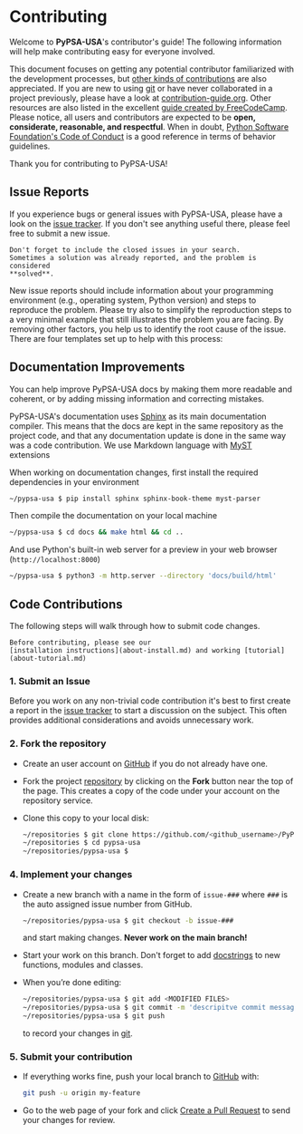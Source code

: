 # Contributing

Welcome to **PyPSA-USA**'s contributor's guide! The following information
will help make contributing easy for everyone involved.

This document focuses on getting any potential contributor familiarized with
the development processes, but
[other kinds of contributions](https://opensource.guide/how-to-contribute)
are also appreciated. If you are new to using [git](https://git-scm.com) or
have never collaborated in a project previously, please have a look at
[contribution-guide.org](https://www.contribution-guide.org/). Other resources
are also listed in the excellent
[guide created by FreeCodeCamp](https://github.com/FreeCodeCamp/how-to-contribute-to-open-source).
Please notice, all users and contributors are expected to be **open,
considerate, reasonable, and respectful**. When in doubt,
[Python Software Foundation's Code of Conduct](https://www.python.org/psf/conduct/)
is a good reference in terms of behavior guidelines.

Thank you for contributing to PyPSA-USA!

## Issue Reports

If you experience bugs or general issues with PyPSA-USA, please have a
look on the [issue tracker](https://github.com/PyPSA/pypsa-usa/issues).
If you don't see anything useful there, please feel free to submit a new issue.

```{tip}
Don't forget to include the closed issues in your search.
Sometimes a solution was already reported, and the problem is considered
**solved**.
```

New issue reports should include information about your programming environment
(e.g., operating system, Python version) and steps to reproduce the problem.
Please try also to simplify the reproduction steps to a very minimal example
that still illustrates the problem you are facing. By removing other factors,
you help us to identify the root cause of the issue. There are four templates
set up to help with this process:

## Documentation Improvements

You can help improve PyPSA-USA docs by making them more readable and
coherent, or by adding missing information and correcting mistakes.

PyPSA-USA's documentation uses
[Sphinx](https://www.sphinx-doc.org/en/master/) as its main documentation
compiler. This means that the docs are kept in the same repository as the
project code, and that any documentation update is done in the same way was a
code contribution. We use Markdown language with
[MyST](https://myst-parser.readthedocs.io/en/latest/syntax/syntax.html)
extensions

When working on documentation changes, first install the required dependencies
in your environment

```bash
~/pypsa-usa $ pip install sphinx sphinx-book-theme myst-parser
```

Then compile the documentation on your local machine

```bash
~/pypsa-usa $ cd docs && make html && cd ..
```

And use Python's built-in web server for a preview in your web browser
(`http://localhost:8000`)

```bash
~/pypsa-usa $ python3 -m http.server --directory 'docs/build/html'
```

## Code Contributions

The following steps will walk through how to submit code changes.

```{seealso}
Before contributing, please see our
[installation instructions](about-install.md) and working [tutorial](about-tutorial.md)
```

### 1. Submit an Issue

Before you work on any non-trivial code contribution it's best to first create
a report in the [issue tracker](https://github.com/PyPSA/pypsa-usa/issues)
to start a discussion on the subject. This often provides additional considerations
and avoids unnecessary work.

### 2. Fork the repository

- Create an user account on [GitHub](https://github.com/) if you do not
already have one.

- Fork the project [repository](https://github.com/PyPSA/pypsa-usa)
by clicking on the **Fork** button near the top of the page. This creates a
copy of the code under your account on the repository service.

- Clone this copy to your local disk:

    ``` bash
    ~/repositories $ git clone https://github.com/<github_username>/PyPSA/pypsa-usa.git
    ~/repositories $ cd pypsa-usa
    ~/repositories/pypsa-usa $
    ```

### 4. Implement your changes

- Create a new branch with a name in the form of `issue-###` where `###` is
the auto assigned issue number from GitHub.

    ```bash
    ~/repositories/pypsa-usa $ git checkout -b issue-###
    ```

   and start making changes. **Never work on the main branch!**

- Start your work on this branch. Don't forget to add
[docstrings](https://www.sphinx-doc.org/en/master/usage/extensions/napoleon.html)
to new functions, modules and classes.

- When you’re done editing:

    ```bash
    ~/repositories/pypsa-usa $ git add <MODIFIED FILES>
    ~/repositories/pypsa-usa $ git commit -m 'descripitve commit message'
    ~/repositories/pypsa-usa $ git push
    ```

   to record your changes in [git](https://git-scm.com).

### 5. Submit your contribution

- If everything works fine, push your local branch to
[GitHub](https://github.com/PyPSA/pypsa-usa) with:

    ```bash
    git push -u origin my-feature
    ```

- Go to the web page of your fork and click
[Create a Pull Request](https://github.com/PyPSA/pypsa-usa/pulls) to
send your changes for review.
